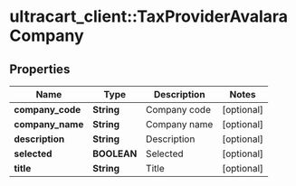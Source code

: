 # ultracart_client::TaxProviderAvalaraCompany

## Properties
Name | Type | Description | Notes
------------ | ------------- | ------------- | -------------
**company_code** | **String** | Company code | [optional] 
**company_name** | **String** | Company name | [optional] 
**description** | **String** | Description | [optional] 
**selected** | **BOOLEAN** | Selected | [optional] 
**title** | **String** | Title | [optional] 


